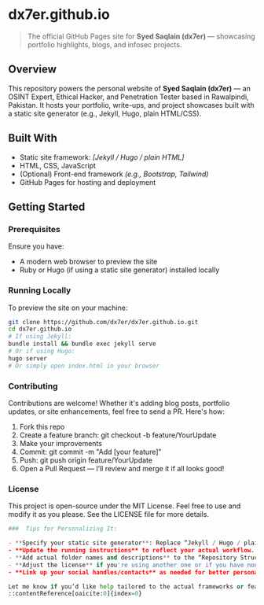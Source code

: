 # dx7er.github.io

> The official GitHub Pages site for **Syed Saqlain (dx7er)** — showcasing portfolio highlights, blogs, and infosec projects.

##  Overview

This repository powers the personal website of **Syed Saqlain (dx7er)** — an OSINT Expert, Ethical Hacker, and Penetration Tester based in Rawalpindi, Pakistan. It hosts your portfolio, write-ups, and project showcases built with a static site generator (e.g., Jekyll, Hugo, plain HTML/CSS).

##  Built With

- Static site framework: _[Jekyll / Hugo / plain HTML]_  
- HTML, CSS, JavaScript  
- (Optional) Front-end framework _(e.g., Bootstrap, Tailwind)_  
- GitHub Pages for hosting and deployment

##  Getting Started

### Prerequisites

Ensure you have:

- A modern web browser to preview the site  
- Ruby or Hugo (if using a static site generator) installed locally

### Running Locally

To preview the site on your machine:

```bash
git clone https://github.com/dx7er/dx7er.github.io.git
cd dx7er.github.io
# If using Jekyll:
bundle install && bundle exec jekyll serve
# Or if using Hugo:
hugo server
# Or simply open index.html in your browser
```

### Contributing

Contributions are welcome! Whether it's adding blog posts, portfolio updates, or site enhancements, feel free to send a PR. Here's how:
1. Fork this repo
2. Create a feature branch: git checkout -b feature/YourUpdate
3. Make your improvements
4. Commit: git commit -m "Add [your feature]"
5. Push: git push origin feature/YourUpdate
6. Open a Pull Request — I’ll review and merge it if all looks good!


### License

This project is open-source under the MIT License. Feel free to use and modify it as you please. See the LICENSE
 file for more details.
```python
###  Tips for Personalizing It:

- **Specify your static site generator**: Replace “Jekyll / Hugo / plain HTML” with whichever you're using.
- **Update the running instructions** to reflect your actual workflow.
- **Add actual folder names and descriptions** to the “Repository Structure” section if different.
- **Adjust the license** if you're using another one or if you have none yet.
- **Link up your social handles/contacts** as needed for better personalization.

Let me know if you’d like help tailored to the actual frameworks or features your site uses!
::contentReference[oaicite:0]{index=0}
```
